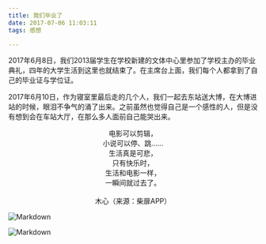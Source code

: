 ```yaml
---
title: 我们毕业了
date: 2017-07-06 11:03:11
tags: 感想

---
```


​	2017年6月8日，我们2013届学生在学校新建的文体中心里参加了学校主办的毕业典礼，四年的大学生活到这里也就结束了。在主席台上面，我们每个人都拿到了自己的毕业证与学位证。

​	2017年6月10日，作为寝室里最后走的几个人，我们一起去东站送大博，在大博进站的时候，眼泪不争气的涌了出来。之前虽然也觉得自己是一个感性的人，但是没有想到会在车站大厅，在那么多人面前自己能哭出来。

<!--more-->

<center>电影可以剪辑，</center>

<center>小说可以停、跳……</center>

<center>生活真是可悲，</center>

<center>只有快乐时，</center>

<center>生活和电影一样，</center>

<center>一瞬间就过去了。</center>

<br>

<center>木心（来源：柴扉APP）</center>

![Markdown](http://i4.piimg.com/599796/c65e42ac5fb3701d.jpg)

![Markdown](http://i2.kiimg.com/599796/2dfa520db0fb6c9d.jpg)